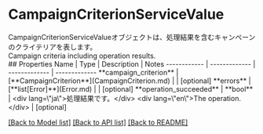 # CampaignCriterionServiceValue

<div lang=\"ja\">CampaignCriterionServiceValueオブジェクトは、処理結果を含むキャンペーンのクライテリアを表します。</div> <div lang=\"en\">Campaign criteria including operation results.</div> 
## Properties
Name | Type | Description | Notes
------------ | ------------- | ------------- | -------------
**campaign_criterion** | [**CampaignCriterion**](CampaignCriterion.md) |  | [optional] 
**errors** | [**list[Error]**](Error.md) |  | [optional] 
**operation_succeeded** | **bool** | &lt;div lang&#x3D;\&quot;ja\&quot;&gt;処理結果です。&lt;/div&gt; &lt;div lang&#x3D;\&quot;en\&quot;&gt;The operation.&lt;/div&gt;  | [optional] 

[[Back to Model list]](../README.md#documentation-for-models) [[Back to API list]](../README.md#documentation-for-api-endpoints) [[Back to README]](../README.md)



